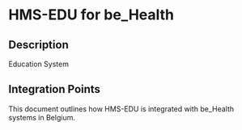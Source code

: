 # HMS-EDU for be_Health

## Description

Education System

## Integration Points

This document outlines how HMS-EDU is integrated with be_Health systems in Belgium.
